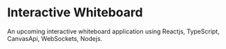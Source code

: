 # Interactive Whiteboard
An upcoming interactive whiteboard application using Reactjs, TypeScript, CanvasApi, WebSockets, Nodejs. 
